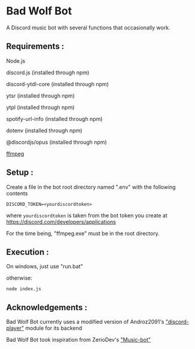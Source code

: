# Bad Wolf Bot
A Discord music bot with several functions that occasionally work.

## Requirements : 

Node.js

discord.js (installed through npm)

discord-ytdl-core (installed through npm)

ytsr (installed through npm)

ytpl (installed through npm)

spotify-url-info (installed through npm)

dotenv (installed through npm)

@discordjs/opus (installed through npm)

[ffmpeg](https://ffmpeg.org/download.html)

## Setup : 

Create a file in the bot root directory named ".env" with the following contents
``` 
DISCORD_TOKEN=<yourdiscordtoken>
```
where `yourdiscordtoken` is taken from the bot token you create at https://discord.com/developers/applications

For the time being, "ffmpeg.exe" must be in the root directory.

## Execution :
On windows, just use "run.bat"

otherwise:
```
node index.js
```

## Acknowledgements : 
Bad Wolf Bot currently uses a modified version of Androz2091's ["discord-player"](https://github.com/Androz2091/discord-player) module for its backend

Bad Wolf Bot took inspiration from ZerioDev's ["Music-bot"](https://github.com/ZerioDev/Music-bot)
